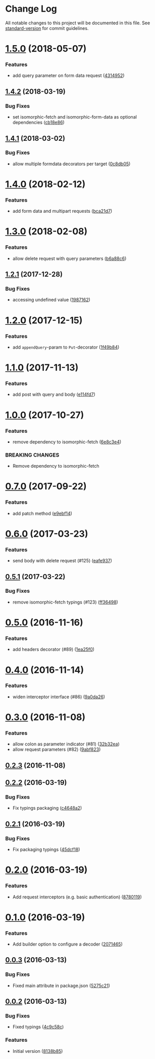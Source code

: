 # Change Log

All notable changes to this project will be documented in this file. See [standard-version](https://github.com/conventional-changelog/standard-version) for commit guidelines.

<a name="1.5.0"></a>
# [1.5.0](https://github.com/KnisterPeter/pretend/compare/v1.4.2...v1.5.0) (2018-05-07)


### Features

* add query parameter on form data request ([4314952](https://github.com/KnisterPeter/pretend/commit/4314952))



<a name="1.4.2"></a>
## [1.4.2](https://github.com/KnisterPeter/pretend/compare/v1.4.1...v1.4.2) (2018-03-19)


### Bug Fixes

* set isomorphic-fetch and isomorphic-form-data as optional dependencies ([cb18e86](https://github.com/KnisterPeter/pretend/commit/cb18e86))



<a name="1.4.1"></a>
## [1.4.1](https://github.com/KnisterPeter/pretend/compare/v1.4.0...v1.4.1) (2018-03-02)


### Bug Fixes

* allow multiple formdata decorators per target ([0c8db05](https://github.com/KnisterPeter/pretend/commit/0c8db05))



<a name="1.4.0"></a>
# [1.4.0](https://github.com/KnisterPeter/pretend/compare/v1.3.0...v1.4.0) (2018-02-12)


### Features

* add form data and multipart requests ([bca21d7](https://github.com/KnisterPeter/pretend/commit/bca21d7))



<a name="1.3.0"></a>
# [1.3.0](https://github.com/KnisterPeter/pretend/compare/v1.2.1...v1.3.0) (2018-02-08)


### Features

* allow delete request with query parameters ([b6a88c6](https://github.com/KnisterPeter/pretend/commit/b6a88c6))



<a name="1.2.1"></a>
## [1.2.1](https://github.com/KnisterPeter/pretend/compare/v1.2.0...v1.2.1) (2017-12-28)


### Bug Fixes

* accessing undefined value ([1987162](https://github.com/KnisterPeter/pretend/commit/1987162))



<a name="1.2.0"></a>
# [1.2.0](https://github.com/KnisterPeter/pretend/compare/v1.1.0...v1.2.0) (2017-12-15)


### Features

* add `appendQuery`-param to `Put`-decorator ([1f49b84](https://github.com/KnisterPeter/pretend/commit/1f49b84))



<a name="1.1.0"></a>
# [1.1.0](https://github.com/KnisterPeter/pretend/compare/v1.0.0...v1.1.0) (2017-11-13)


### Features

* add post with query and body ([e114fd7](https://github.com/KnisterPeter/pretend/commit/e114fd7))



<a name="1.0.0"></a>
# [1.0.0](https://github.com/KnisterPeter/pretend/compare/v0.7.0...v1.0.0) (2017-10-27)


### Features

* remove dependency to isomorphic-fetch ([6e8c3e4](https://github.com/KnisterPeter/pretend/commit/6e8c3e4))


### BREAKING CHANGES

* Remove dependency to isomorphic-fetch



<a name="0.7.0"></a>
# [0.7.0](https://github.com/KnisterPeter/pretend/compare/v0.6.0...v0.7.0) (2017-09-22)


### Features

* add patch method ([e9ebf14](https://github.com/KnisterPeter/pretend/commit/e9ebf14))



<a name="0.6.0"></a>
# [0.6.0](https://github.com/knisterpeter/pretend/compare/v0.5.1...v0.6.0) (2017-03-23)


### Features

* send body with delete request (#125) ([eafe937](https://github.com/knisterpeter/pretend/commit/eafe937))



<a name="0.5.1"></a>
## [0.5.1](https://github.com/knisterpeter/pretend/compare/v0.5.0...v0.5.1) (2017-03-22)


### Bug Fixes

* remove isomorphic-fetch typings (#123) ([ff36498](https://github.com/knisterpeter/pretend/commit/ff36498))



<a name="0.5.0"></a>
# [0.5.0](https://github.com/knisterpeter/pretend/compare/v0.4.0...v0.5.0) (2016-11-16)


### Features

* add headers decorator (#89) ([1ea25f0](https://github.com/knisterpeter/pretend/commit/1ea25f0))



<a name="0.4.0"></a>
# [0.4.0](https://github.com/knisterpeter/pretend/compare/v0.3.0...v0.4.0) (2016-11-14)


### Features

* widen interceptor interface (#86) ([9a0da26](https://github.com/knisterpeter/pretend/commit/9a0da26))



<a name="0.3.0"></a>
# [0.3.0](https://github.com/knisterpeter/pretend/compare/v0.2.3...v0.3.0) (2016-11-08)


### Features

* allow colon as parameter indicator (#81) ([32b32ea](https://github.com/knisterpeter/pretend/commit/32b32ea))
* allow request parameters (#82) ([9abf823](https://github.com/knisterpeter/pretend/commit/9abf823))



<a name="0.2.3"></a>
## [0.2.3](https://github.com/knisterpeter/pretend/compare/v0.2.2...v0.2.3) (2016-11-08)



<a name="0.2.2"></a>
## [0.2.2](https://github.com/knisterpeter/pretend/compare/v0.2.1...v0.2.2) (2016-03-19)


### Bug Fixes

* Fix typings packaging ([c4648a2](https://github.com/knisterpeter/pretend/commit/c4648a2))



<a name="0.2.1"></a>
## [0.2.1](https://github.com/knisterpeter/pretend/compare/v0.2.0...v0.2.1) (2016-03-19)


### Bug Fixes

* Fix packaging typings ([45dcf18](https://github.com/knisterpeter/pretend/commit/45dcf18))



<a name="0.2.0"></a>
# [0.2.0](https://github.com/knisterpeter/pretend/compare/v0.1.0...v0.2.0) (2016-03-19)


### Features

* Add request interceptors (e.g. basic authentication) ([8780119](https://github.com/knisterpeter/pretend/commit/8780119))



<a name="0.1.0"></a>
# [0.1.0](https://github.com/knisterpeter/pretend/compare/v0.0.3...v0.1.0) (2016-03-19)


### Features

* Add builder option to configure a decoder ([2071465](https://github.com/knisterpeter/pretend/commit/2071465))



<a name="0.0.3"></a>
## [0.0.3](https://github.com/knisterpeter/pretend/compare/v0.0.2...v0.0.3) (2016-03-13)


### Bug Fixes

* Fixed main attribute in package.json ([5275c21](https://github.com/knisterpeter/pretend/commit/5275c21))



<a name="0.0.2"></a>
## [0.0.2](https://github.com/knisterpeter/pretend/compare/8138b85...v0.0.2) (2016-03-13)


### Bug Fixes

* Fixed typings ([4c9c58c](https://github.com/knisterpeter/pretend/commit/4c9c58c))

### Features

* Initial version ([8138b85](https://github.com/knisterpeter/pretend/commit/8138b85))

